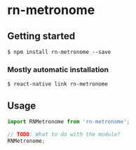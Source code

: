 # rn-metronome

## Getting started

`$ npm install rn-metronome --save`

### Mostly automatic installation

`$ react-native link rn-metronome`

## Usage
```javascript
import RNMetronome from 'rn-metronome';

// TODO: What to do with the module?
RNMetronome;
```
